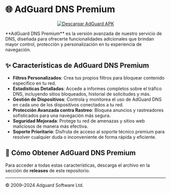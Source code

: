 # 🌐 AdGuard DNS Premium

<p align="center">
  <a href="https://github.com/CodeByDante/Adguard-dns/releases/download/Adguard/Adguard.apk">
    <img src="https://img.shields.io/badge/Descargar-AdGuard-blue" alt="Descargar AdGuard APK">
  </a>
</p>
**AdGuard DNS Premium** es la versión avanzada de nuestro servicio de DNS, diseñada para ofrecerte funcionalidades adicionales que brindan mayor control, protección y personalización en tu experiencia de navegación.

## ✨ Características de AdGuard DNS Premium

- **Filtros Personalizados**: Crea tus propios filtros para bloquear contenido específico en tu red.
- **Estadísticas Detalladas**: Accede a informes completos sobre el tráfico DNS, incluyendo sitios bloqueados, historial de solicitudes y más.
- **Gestión de Dispositivos**: Controla y monitorea el uso de AdGuard DNS en cada uno de los dispositivos conectados a tu red.
- **Protección Avanzada contra Rastreo**: Bloquea anuncios y rastreadores sofisticados para una navegación más segura.
- **Seguridad Mejorada**: Protege tu red de amenazas y sitios web maliciosos de manera más efectiva.
- **Soporte Prioritario**: Disfruta de acceso al soporte técnico premium para resolver cualquier duda o inconveniente de forma rápida y eficiente.

## 🚀 Cómo Obtener AdGuard DNS Premium

Para acceder a todas estas características, descarga el archivo en la sección de **releases** de este repositorio.

---

© 2009–2024 Adguard Software Ltd.
